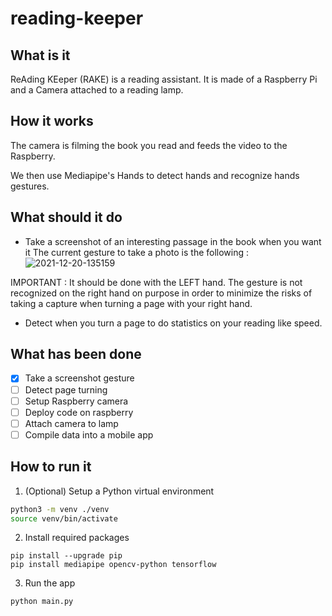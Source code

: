 # reading-keeper
## What is it
ReAding KEeper (RAKE) is a reading assistant. 
It is made of a Raspberry Pi and a Camera attached to a reading lamp.

## How it works
The camera is filming the book you read and feeds the video to the Raspberry.

We then use Mediapipe's Hands to detect hands and recognize hands gestures.

## What should it do
  - Take a screenshot of an interesting passage in the book when you want it
  The current gesture to take a photo is the following :
  ![2021-12-20-135159](https://user-images.githubusercontent.com/39133219/146770459-585ea224-f36c-474c-a5f1-ac0ba1aa2fb4.jpg)
  
  IMPORTANT : It should be done with the LEFT hand. The gesture is not recognized on the right hand on purpose in order to minimize the risks of taking a capture when turning a page with your right hand.
  - Detect when you turn a page to do statistics on your reading like speed.

## What has been done

- [x] Take a screenshot gesture
- [ ] Detect page turning
- [ ] Setup Raspberry camera
- [ ] Deploy code on raspberry
- [ ] Attach camera to lamp
- [ ] Compile data into a mobile app

## How to run it

1. (Optional) Setup a Python virtual environment

```bash
python3 -m venv ./venv
source venv/bin/activate
```

2. Install required packages

``` 
pip install --upgrade pip
pip install mediapipe opencv-python tensorflow
```

3. Run the app

``` 
python main.py
```


